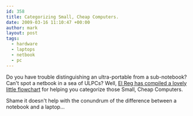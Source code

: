```yaml
---
id: 358
title: Categorizing Small, Cheap Computers.
date: 2009-03-16 11:10:47 +00:00
author: mark
layout: post
tags:
  - hardware
  - laptops
  - netbook
  - pc
---
```

Do you have trouble distinguishing an ultra-portable from a sub-notebook? Can't spot a netbook in a sea of ULPCs? Well, [El Reg has compiled a lovely little flowchart](http://www.theregister.co.uk/2009/03/13/miniature_computer_field_guide/) for helping you categorize those Small, Cheap Computers.

Shame it doesn't help with the conundrum of the difference between a notebook and a laptop&#8230;

